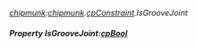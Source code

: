 _[chipmunk](../../modules/chipmunk/chipmunk-module.md):[chipmunk](../../modules/chipmunk/chipmunk-module.md).[cpConstraint](../../modules/chipmunk/chipmunk-cpconstraint.md).IsGrooveJoint_
##### Property IsGrooveJoint:[cpBool](../../modules/chipmunk/chipmunk-cpbool.md)
